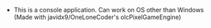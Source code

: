 * This is a console application. Can work on OS other than Windows
(Made with javidx9/OneLoneCoder's olcPixelGameEngine)
